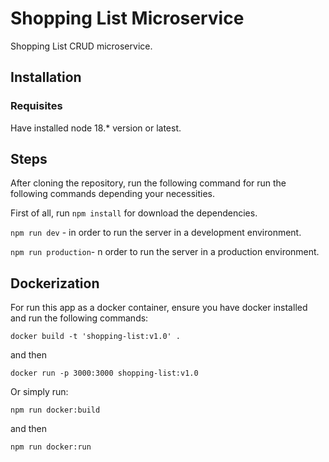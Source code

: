 # Shopping List Microservice

Shopping List CRUD microservice.

## Installation

### Requisites

Have installed node 18.\* version or latest.

## Steps

After cloning the repository, run the following command for run the following commands depending your necessities.

First of all, run `npm install` for download the dependencies.

`npm run dev` - in order to run the server in a development environment.

`npm run production`- n order to run the server in a production environment.

## Dockerization

For run this app as a docker container, ensure you have docker installed and run the following commands:

`docker build -t 'shopping-list:v1.0' .`

and then

`docker run -p 3000:3000 shopping-list:v1.0`

Or simply run:

`npm run docker:build`

and then

`npm run docker:run`
